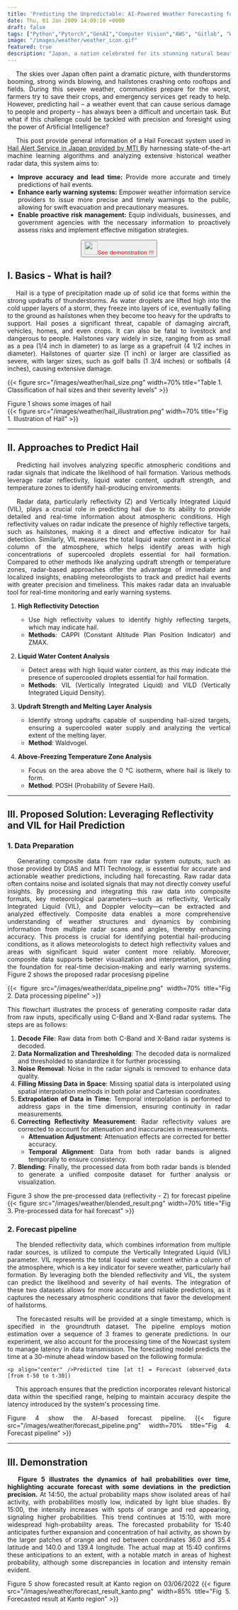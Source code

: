 ```yaml
---
title: 'Predicting the Unpredictable: AI-Powered Weather Forecasting for Hailstorm in Japan'
date: Thu, 01 Jan 2009 14:09:10 +0000
draft: false
tags: ["Python","Pytorch","GenAI","Computer Vision","AWS", "Gitlab", "Weather"]
image: "/images/weather/weather_icon.gif"
featured: true
description: "Japan, a nation celebrated for its stunning natural beauty, also grapples with the persistent threat of severe weather events. From typhoons and earthquakes to torrential rains, snowstorms, and hailstorms, these disasters often result in significant damage to property, infrastructure, and, most tragically, human life. In such a volatile environment, timely and precise weather information is essential for safeguarding public safety and mitigating the effects of these events. This post highlights a cutting-edge weather forecast model specifically designed for hail prediction. Remarkably, this model outperforms the Japan Meteorological Agency's (JMA) existing hail prediction model, achieving an accuracy rate of 72%—a substantial improvement of 17% over JMA's 55%."
---
```


<div style="text-align:justify">
&emsp; The skies over Japan often paint a dramatic picture, with thunderstorms booming, strong winds blowing, and hailstones crashing onto rooftops and fields. During this severe weather, communities prepare for the worst, farmers try to save their crops, and emergency services get ready to help. However, predicting hail – a weather event that can cause serious damage to people and property – has always been a difficult and uncertain task. But what if this challenge could be tackled with precision and foresight using the power of Artificial Intelligence?

&emsp; This post provide general information of a Hail Forecast system used in <a href="https://www.mti.co.jp/?p=33519">Hail Alert Service in Japan provided by MTI </a> By harnessing state-of-the-art machine learning algorithms and analyzing extensive historical weather radar data, this system aims to:

* **Improve accuracy and lead time:** Provide more accurate and timely predictions of hail events. 
* **Enhance early warning systems:** Empower weather information service providers to issue more precise and timely warnings to the public, allowing for swift evacuation and precautionary measures.
* **Enable proactive risk management:** Equip individuals, businesses, and government agencies with the necessary information to proactively assess risks and implement effective mitigation strategies.

</div>

<div style="text-align:center">
    <a href="#demo"> 
        <button class="button-56" style="color:red"><img src="/images/down-arrow.gif" style="width:30px;height:30px" />See demonstration !!!</button> 
    </a>
</div>

I. Basics - What is hail?
-----
<div style="text-align:justify">
&emsp; Hail is a type of precipitation made up of solid ice that forms within the strong updrafts of thunderstorms. As water droplets are lifted high into the cold upper layers of a storm, they freeze into layers of ice, eventually falling to the ground as hailstones when they become too heavy for the updrafts to support. Hail poses a significant threat, capable of damaging aircraft, vehicles, homes, and even crops. It can also be fatal to livestock and dangerous to people. Hailstones vary widely in size, ranging from as small as a pea (1/4 inch in diameter) to as large as a grapefruit (4 1/2 inches in diameter). Hailstones of quarter size (1 inch) or larger are classified as severe, with larger sizes, such as golf balls (1 3/4 inches) or softballs (4 inches), causing extensive damage.
</div>

{{< figure src="/images/weather/hail_size.png" width=70%  title="Table 1. Classification of hail sizes and their severity levels" >}}

<div>Figure 1 shows some images of hail</div>
{{< figure src="/images/weather/hail_illustration.png" width=70%  title="Fig 1. Illustration of Hail" >}}

<hr/>

II. Approaches to Predict Hail
-----
<div style="text-align:justify">
&emsp; Predicting hail involves analyzing specific atmospheric conditions and radar signals that indicate the likelihood of hail formation. Various methods leverage radar reflectivity, liquid water content, updraft strength, and temperature zones to identify hail-producing environments.

&emsp; Radar data, particularly reflectivity (Z) and Vertically Integrated Liquid (VIL), plays a crucial role in predicting hail due to its ability to provide detailed and real-time information about atmospheric conditions. High reflectivity values on radar indicate the presence of highly reflective targets, such as hailstones, making it a direct and effective indicator for hail detection. Similarly, VIL measures the total liquid water content in a vertical column of the atmosphere, which helps identify areas with high concentrations of supercooled droplets essential for hail formation. Compared to other methods like analyzing updraft strength or temperature zones, radar-based approaches offer the advantage of immediate and localized insights, enabling meteorologists to track and predict hail events with greater precision and timeliness. This makes radar data an invaluable tool for real-time monitoring and early warning systems.


1. **High Reflectivity Detection**  
   - Use high reflectivity values to identify highly reflecting targets, which may indicate hail.  
   - **Methods**: CAPPI (Constant Altitude Plan Position Indicator) and ZMAX.

2. **Liquid Water Content Analysis**  
   - Detect areas with high liquid water content, as this may indicate the presence of supercooled droplets essential for hail formation.  
   - **Methods**: VIL (Vertically Integrated Liquid) and VILD (Vertically Integrated Liquid Density).

3. **Updraft Strength and Melting Layer Analysis**  
   - Identify strong updrafts capable of suspending hail-sized targets, ensuring a supercooled water supply and analyzing the vertical extent of the melting layer.  
   - **Method**: Waldvogel.

4. **Above-Freezing Temperature Zone Analysis**  
   - Focus on the area above the 0 °C isotherm, where hail is likely to form.  
   - **Method**: POSH (Probability of Severe Hail).

</div>
<hr/>

III. Proposed Solution: Leveraging Reflectivity and VIL for Hail Prediction
-----
### 1. Data Preparation
<div style="text-align:justify">
&emsp; Generating composite data from raw radar system outputs, such as those provided by DIAS and MTI Technology, is essential for accurate and actionable weather predictions, including hail forecasting. Raw radar data often contains noise and isolated signals that may not directly convey useful insights. By processing and integrating this raw data into composite formats, key meteorological parameters—such as reflectivity, Vertically Integrated Liquid (VIL), and Doppler velocity—can be extracted and analyzed effectively. Composite data enables a more comprehensive understanding of weather structures and dynamics by combining information from multiple radar scans and angles, thereby enhancing accuracy. This process is crucial for identifying potential hail-producing conditions, as it allows meteorologists to detect high reflectivity values and areas with significant liquid water content more reliably. Moreover, composite data supports better visualization and interpretation, providing the foundation for real-time decision-making and early warning systems. Figure 2 shows the proposed radar procesisng pipeline

{{< figure src="/images/weather/data_pipeline.png" width=70%  title="Fig 2. Data processing pipeline" >}}

This flowchart illustrates the process of generating composite radar data from raw inputs, specifically using C-Band and X-Band radar systems. The steps are as follows:

1. **Decode File**: Raw data from both C-Band and X-Band radar systems is decoded.  
2. **Data Normalization and Thresholding**: The decoded data is normalized and thresholded to standardize it for further processing.  
3. **Noise Removal**: Noise in the radar signals is removed to enhance data quality.  
4. **Filling Missing Data in Space**: Missing spatial data is interpolated using spatial interpolation methods in both polar and Cartesian coordinates.  
5. **Extrapolation of Data in Time**: Temporal interpolation is performed to address gaps in the time dimension, ensuring continuity in radar measurements.  
6. **Correcting Reflectivity Measurement**: Radar reflectivity values are corrected to account for attenuation and inaccuracies in measurements.  
   - **Attenuation Adjustment**: Attenuation effects are corrected for better accuracy.  
   - **Temporal Alignment**: Data from both radar bands is aligned temporally to ensure consistency.  
7. **Blending**: Finally, the processed data from both radar bands is blended to generate a unified composite dataset for further analysis or visualization.

Figure 3 show the pre-processed data (reflectivity - Z) for forecast pipeline
{{< figure src="/images/weather/blended_result.png" width=70%  title="Fig 3. Pre-processed data for hail forecast" >}}

</div>

### 2. Forecast pipeline
<div style="text-align:justify">
&emsp; The blended reflectivity data, which combines information from multiple radar sources, is utilized to compute the Vertically Integrated Liquid (VIL) parameter. VIL represents the total liquid water content within a column of the atmosphere, which is a key indicator for severe weather, particularly hail formation. By leveraging both the blended reflectivity and VIL, the system can predict the likelihood and severity of hail events. The integration of these two datasets allows for more accurate and reliable predictions, as it captures the necessary atmospheric conditions that favor the development of hailstorms.

&emsp; The forecasted results will be provided at a single timestamp, which is specified in the groundtruth dataset. The pipeline employs motion estimation over a sequence of 3 frames to generate predictions. In our experiment, we also account for the processing time of the Nowcast system to manage latency in data transmission. The forecasting model predicts the time at a 30-minute ahead window based on the following formula:

```
<p align="center" />Predicted time [at t] = Forecast (observed_data [from t-50 to t-30])
```

&emsp; This approach ensures that the prediction incorporates relevant historical data within the specified range, helping to maintain accuracy despite the latency introduced by the system's processing time.

Figure 4 show the AI-based forecast pipeline. 
{{< figure src="/images/weather/forecast_pipeline.png" width=70%  title="Fig 4. Forecast pipeline" >}}

</div>
<hr/>

III. Demonstration <a id="demo"></a>
-----
<div style="text-align:justify">
&emsp; <b>Figure 5 illustrates the dynamics of hail probabilities over time, highlighting accurate forecast with some deviations in the prediction precision.</b> At 14:50, the actual probability maps show isolated areas of hail activity, with probabilities mostly low, indicated by light blue shades. By 15:00, the intensity increases with spots of orange and red appearing, signaling higher probabilities. This trend continues at 15:10, with more widespread high-probability areas. The forecasted probability for 15:40 anticipates further expansion and concentration of hail activity, as shown by the larger patches of orange and red between coordinates 36.0 and 35.4 latitude and 140.0 and 139.4 longitude. The actual map at 15:40 confirms these anticipations to an extent, with a notable match in areas of highest probability, although some discrepancies in location and intensity remain evident. 

Figure 5 show forecasted result at Kanto region on 03/06/2022
{{< figure src="/images/weather/forecast_result_kanto.png" width=85%  title="Fig 5. Forecasted result at Kanto region" >}}

</div>
